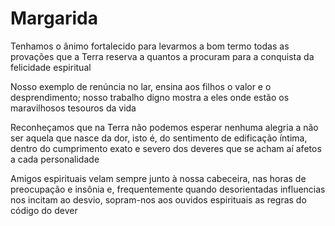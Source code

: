 # Margarida
Tenhamos o ânimo fortalecido para levarmos a bom termo todas as provações que a Terra reserva a quantos a procuram para a conquista da felicidade espiritual

Nosso exemplo de renúncia no lar, ensina aos filhos o valor e o desprendimento; nosso trabalho digno mostra a eles onde estão os maravilhosos tesouros da vida

Reconheçamos que na Terra não podemos esperar nenhuma alegria a não ser aquela que nasce da dor, isto é, do sentimento de edificação íntima, dentro do cumprimento exato e severo dos deveres que se acham aí afetos a cada personalidade

Amigos espirituais velam sempre junto à nossa cabeceira, nas horas de preocupação e insônia e, frequentemente quando desorientadas influencias nos incitam ao desvio, sopram-nos aos ouvidos espirituais as regras do código do dever